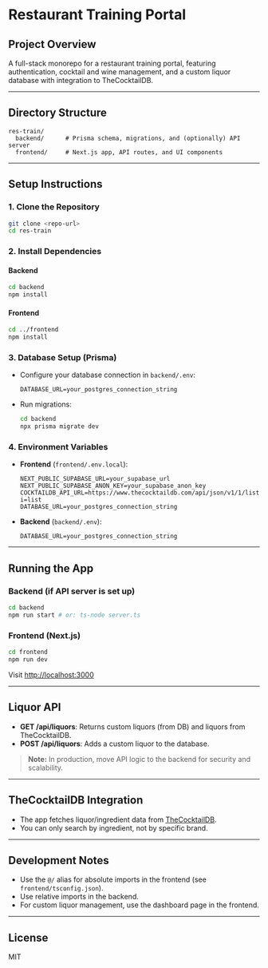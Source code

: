 # Restaurant Training Portal

## Project Overview
A full-stack monorepo for a restaurant training portal, featuring authentication, cocktail and wine management, and a custom liquor database with integration to TheCocktailDB.

---

## Directory Structure
```
res-train/
  backend/      # Prisma schema, migrations, and (optionally) API server
  frontend/     # Next.js app, API routes, and UI components
```

---

## Setup Instructions

### 1. Clone the Repository
```sh
git clone <repo-url>
cd res-train
```

### 2. Install Dependencies
#### Backend
```sh
cd backend
npm install
```
#### Frontend
```sh
cd ../frontend
npm install
```

### 3. Database Setup (Prisma)
- Configure your database connection in `backend/.env`:
  ```
  DATABASE_URL=your_postgres_connection_string
  ```
- Run migrations:
  ```sh
  cd backend
  npx prisma migrate dev
  ```

### 4. Environment Variables
- **Frontend** (`frontend/.env.local`):
  ```
  NEXT_PUBLIC_SUPABASE_URL=your_supabase_url
  NEXT_PUBLIC_SUPABASE_ANON_KEY=your_supabase_anon_key
  COCKTAILDB_API_URL=https://www.thecocktaildb.com/api/json/v1/1/list.php?i=list
  DATABASE_URL=your_postgres_connection_string
  ```
- **Backend** (`backend/.env`):
  ```
  DATABASE_URL=your_postgres_connection_string
  ```

---

## Running the App

### Backend (if API server is set up)
```sh
cd backend
npm run start # or: ts-node server.ts
```

### Frontend (Next.js)
```sh
cd frontend
npm run dev
```
Visit [http://localhost:3000](http://localhost:3000)

---

## Liquor API
- **GET /api/liquors**: Returns custom liquors (from DB) and liquors from TheCocktailDB.
- **POST /api/liquors**: Adds a custom liquor to the database.

> **Note:** In production, move API logic to the backend for security and scalability.

---

## TheCocktailDB Integration
- The app fetches liquor/ingredient data from [TheCocktailDB](https://www.thecocktaildb.com/api.php).
- You can only search by ingredient, not by specific brand.

---

## Development Notes
- Use the `@/` alias for absolute imports in the frontend (see `frontend/tsconfig.json`).
- Use relative imports in the backend.
- For custom liquor management, use the dashboard page in the frontend.

---

## License
MIT 